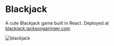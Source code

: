 # Blackjack

A cute Blackjack game built in React. Deployed at [blackjack.jacksongaringer.com](https://blackjack.jacksongaringer.com/)

![blackjack](https://github.com/garinger/blackjack/assets/32364515/68aebca8-92bc-4edd-8e35-a87b4ebf345b)
